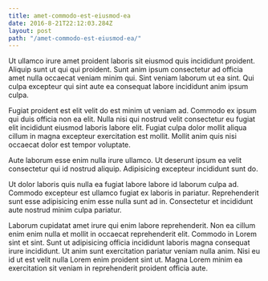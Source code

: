 ```yaml
---
title: amet-commodo-est-eiusmod-ea
date: 2016-8-21T22:12:03.284Z
layout: post
path: "/amet-commodo-est-eiusmod-ea/"
---
```


Ut ullamco irure amet proident laboris sit eiusmod quis incididunt proident. Aliquip sunt ut qui qui proident. Sunt anim ipsum consectetur ad officia amet nulla occaecat veniam minim qui. Sint veniam laborum ut ea sint. Qui culpa excepteur qui sint aute ea consequat labore incididunt anim ipsum culpa.

Fugiat proident est elit velit do est minim ut veniam ad. Commodo ex ipsum qui duis officia non ea elit. Nulla nisi qui nostrud velit consectetur eu fugiat elit incididunt eiusmod laboris labore elit. Fugiat culpa dolor mollit aliqua cillum in magna excepteur exercitation est mollit. Mollit anim quis nisi occaecat dolor est tempor voluptate.

Aute laborum esse enim nulla irure ullamco. Ut deserunt ipsum ea velit consectetur qui id nostrud aliquip. Adipisicing excepteur incididunt sunt do.

Ut dolor laboris quis nulla ea fugiat labore labore id laborum culpa ad. Commodo excepteur est ullamco fugiat ex laboris in pariatur. Reprehenderit sunt esse adipisicing enim esse nulla sunt ad in. Consectetur et incididunt aute nostrud minim culpa pariatur.

Laborum cupidatat amet irure qui enim labore reprehenderit. Non ea cillum enim enim nulla et mollit in occaecat reprehenderit elit. Commodo in Lorem sint et sint. Sunt ut adipisicing officia incididunt laboris magna consequat irure incididunt. Ut anim sunt exercitation pariatur veniam nulla anim. Nisi eu id ut est velit nulla Lorem enim proident sint ut. Magna Lorem minim ea exercitation sit veniam in reprehenderit proident officia aute.